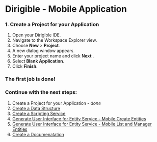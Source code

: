 
# Dirigible - Mobile Application

###  1. Create a Project for your Application

1. Open your Dirigible IDE.
2. Navigate to the Workspace Explorer view.
3. Choose <b> New </b> > <b>Project</b>. 
4. A new dialog window appears.
5. Enter your project name and click <b> Next </b>.
6. Select <b>Blank Application</b>.
7. Click <b>Finish</b>.

### The first job is done!
### Continue with the next steps:

1. Create a Project for your Application - <i>done</i>
2. [Create a Data Structure][2]
3. [Create a Scripting Service][3]
4. [Generate User Interface for Entity Service -  Mobile Create Entities][4]
5. [Generate User Interface for Entity Service -  Mobile List and Manager Entities][5]
6. [Create a Documenatation][6]



[2]:https://github.com/dirigiblelabs/curriculum/blob/master/PerihanAsanova/DataStructure.md
[3]:https://github.com/dirigiblelabs/curriculum/blob/master/PerihanAsanova/ScriptingService.md
[4]:https://github.com/dirigiblelabs/curriculum/blob/master/PerihanAsanova/UIEntity.md
[5]:https://github.com/dirigiblelabs/curriculum/blob/master/PerihanAsanova/UIManager.md
[6]:https://github.com/dirigiblelabs/curriculum/blob/master/PerihanAsanova/Doc.md
